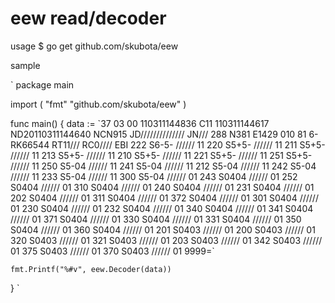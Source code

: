 eew read/decoder
===================

usage
	$ go get github.com/skubota/eew

sample

`
package main

import (
	"fmt"
	"github.com/skubota/eew"
)

func main() {
	data := \`37 03 00 110311144836 C11
110311144617
ND20110311144640 NCN915 JD////////////// JN///
288 N381 E1429 010 81 6- RK66544 RT11/// RC0////
EBI 222 S6-5- ////// 11 220 S5+5- ////// 11 211 S5+5- ////// 11
213 S5+5- ////// 11 210 S5+5- ////// 11 221 S5+5- ////// 11
251 S5+5- ////// 11 250 S5-04 ////// 11 241 S5-04 ////// 11
212 S5-04 ////// 11 242 S5-04 ////// 11 233 S5-04 ////// 11
300 S5-04 ////// 01 243 S0404 ////// 01 252 S0404 ////// 01
310 S0404 ////// 01 240 S0404 ////// 01 231 S0404 ////// 01
202 S0404 ////// 01 311 S0404 ////// 01 372 S0404 ////// 01
301 S0404 ////// 01 230 S0404 ////// 01 232 S0404 ////// 01
340 S0404 ////// 01 341 S0404 ////// 01 371 S0404 ////// 01
330 S0404 ////// 01 331 S0404 ////// 01 350 S0404 ////// 01
360 S0404 ////// 01 201 S0403 ////// 01 200 S0403 ////// 01
320 S0403 ////// 01 321 S0403 ////// 01 203 S0403 ////// 01
342 S0403 ////// 01 375 S0403 ////// 01 370 S0403 ////// 01
9999=\`

	fmt.Printf("%#v", eew.Decoder(data))
}
`
